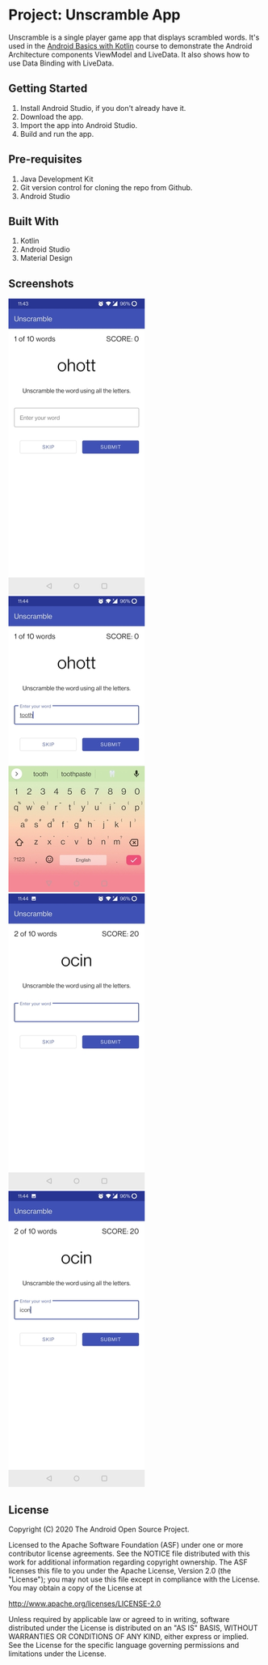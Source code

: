 # Project: Unscramble App
Unscramble is  a single player game app that displays scrambled words. It's used in the 
[Android Basics with Kotlin](https://developer.android.com/courses/android-basics-kotlin/course) course to demonstrate the Android Architecture components ViewModel and LiveData. It also shows how to use Data Binding with LiveData.

## Getting Started
1. Install Android Studio, if you don't already have it.
2. Download the app.
3. Import the app into Android Studio.
4. Build and run the app.

## Pre-requisites
1. Java Development Kit
2. Git version control for cloning the repo from Github.
3. Android Studio

## Built With
1. Kotlin
2. Android Studio
3. Material Design

## Screenshots
![screenshot1](app/src/main/res/drawable/unscramble1.jpg)
![screenshot1](app/src/main/res/drawable/unscramble2.jpg)
![screenshot1](app/src/main/res/drawable/unscramble3.jpg)
![screenshot1](app/src/main/res/drawable/unscramble4.jpg)

License
-------

Copyright (C) 2020 The Android Open Source Project.

Licensed to the Apache Software Foundation (ASF) under one or more contributor
license agreements.  See the NOTICE file distributed with this work for
additional information regarding copyright ownership.  The ASF licenses this
file to you under the Apache License, Version 2.0 (the "License"); you may not
use this file except in compliance with the License.  You may obtain a copy of
the License at

  http://www.apache.org/licenses/LICENSE-2.0

Unless required by applicable law or agreed to in writing, software
distributed under the License is distributed on an "AS IS" BASIS, WITHOUT
WARRANTIES OR CONDITIONS OF ANY KIND, either express or implied.  See the
License for the specific language governing permissions and limitations under
the License.

